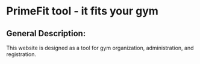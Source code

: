 # PrimeFit tool - it fits your gym
## General Description:
This website is designed as a tool for gym organization, administration, and registration.
